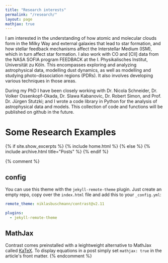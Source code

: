 ```yaml
---
title: "Research interests"
permalink: "/research/"
layout: page
mathjax: true
---
```


I am interested in the understanding of how atomic and molecular clouds form in the Milky Way and external galaxies that lead to star formation, and how stellar feedback mechanisms affect the Interstellar Medium (ISM), which in turn affect star formation. I also work with CO and [CII] data from the NASA SOFIA program FEEDBACK at the I. Physikalisches Institut, Universität zu Köln. This encompasses exploring and analyzing astrophysical data, modelling dust dynamics, as well as modelling and studying photo-dissociation regions (PDRs). It also involves developing various techniques in those areas.


<!--During my PhD I wrote a code library in Python for the analysis of astrophysical data and models. This collection of code and functions will soon be published on github.
-->

During my PhD I have been closely working with Dr. Nicola Schneider, Dr. Volker Ossenkopf-Okada, Dr. Slawa Kabanovic, Dr. Robert Simon, and Prof. Dr. Jürgen Stutzki; and I wrote a code library in Python for the analysis of astrophysical data and models. This collection of code and functions will be published on github in the future.

# Some Research Examples

{% if site.show_excerpts %}
  {% include home.html %}
{% else %}
  {% include archive.html title="Posts" %}
{% endif %}

{% comment %}
## config

You can use this theme with the `jekyll-remote-theme` plugin. Just create an empty repo, copy over the `index.html` file and add this to your `_config.yml`:

```yaml
remote_theme: niklasbuschmann/contrast@v2.11

plugins:
  - jekyll-remote-theme
```



## MathJax

Contrast comes preinstalled with a leightweight alternative to MathJax called [KaTeX](https://katex.org/). To display equations in a post simply set `mathjax: true` in the article's front matter.
{% endcomment %}
